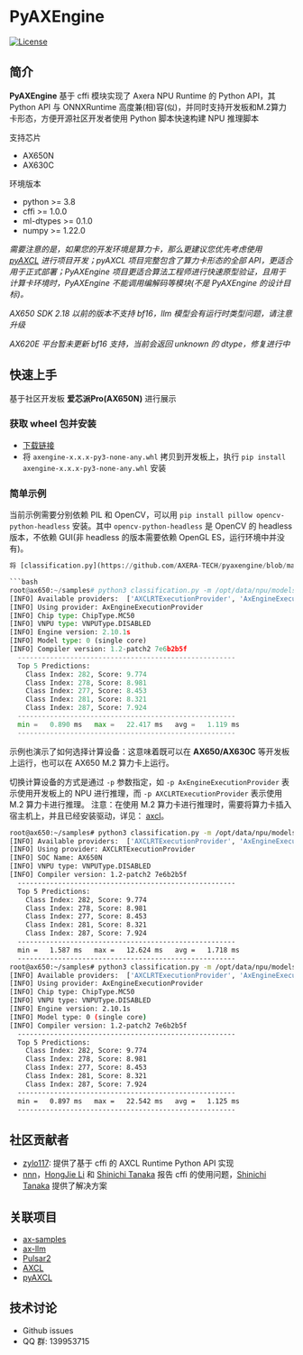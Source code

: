 # PyAXEngine

[![License](https://img.shields.io/badge/license-BSD--3--Clause-blue.svg)](https://raw.githubusercontent.com/AXERA-TECH/pyaxengine/main/LICENSE)

## 简介

**PyAXEngine** 基于 cffi 模块实现了 Axera NPU Runtime 的 Python API，其 Python API 与 ONNXRuntime 高度兼(相)容(似)，并同时支持开发板和M.2算力卡形态，方便开源社区开发者使用
Python 脚本快速构建 NPU 推理脚本

支持芯片

- AX650N
- AX630C

环境版本

- python >= 3.8
- cffi >= 1.0.0
- ml-dtypes >= 0.1.0
- numpy >= 1.22.0

*需要注意的是，如果您的开发环境是算力卡，那么更建议您优先考虑使用 [pyAXCL](https://github.com/AXERA-TECH/pyaxcl) 进行项目开发；pyAXCL 项目完整包含了算力卡形态的全部 API，更适合用于正式部署；PyAXEngine 项目更适合算法工程师进行快速原型验证，且用于计算卡环境时，PyAXEngine 不能调用编解码等模块(不是 PyAXEngine 的设计目标)。*

*AX650 SDK 2.18 以前的版本不支持 bf16，llm 模型会有运行时类型问题，请注意升级*

*AX620E 平台暂未更新 bf16 支持，当前会返回 unknown 的 dtype，修复进行中*

## 快速上手

基于社区开发板 **爱芯派Pro(AX650N)** 进行展示

### 获取 wheel 包并安装

- [下载链接](https://github.com/AXERA-TECH/pyaxengine/releases/latest)
- 将 `axengine-x.x.x-py3-none-any.whl` 拷贝到开发板上，执行 `pip install axengine-x.x.x-py3-none-any.whl` 安装

### 简单示例

当前示例需要分别依赖 PIL 和 OpenCV，可以用 `pip install pillow opencv-python-headless` 安装。其中 `opencv-python-headless` 是 OpenCV 的 headless 版本，不依赖 GUI(非 headless 的版本需要依赖 OpenGL ES，运行环境中并没有)。

```python
将 [classification.py](https://github.com/AXERA-TECH/pyaxengine/blob/main/examples/classification.py) 拷贝到开发板上并执行。

```bash
root@ax650:~/samples# python3 classification.py -m /opt/data/npu/models/mobilenetv2.axmodel -i /opt/data/npu/images/cat.jpg
[INFO] Available providers:  ['AXCLRTExecutionProvider', 'AxEngineExecutionProvider']
[INFO] Using provider: AxEngineExecutionProvider
[INFO] Chip type: ChipType.MC50
[INFO] VNPU type: VNPUType.DISABLED
[INFO] Engine version: 2.10.1s
[INFO] Model type: 0 (single core)
[INFO] Compiler version: 1.2-patch2 7e6b2b5f
  ------------------------------------------------------
  Top 5 Predictions:
    Class Index: 282, Score: 9.774
    Class Index: 278, Score: 8.981
    Class Index: 277, Score: 8.453
    Class Index: 281, Score: 8.321
    Class Index: 287, Score: 7.924
  ------------------------------------------------------
  min =   0.890 ms   max =   22.417 ms   avg =   1.119 ms
  ------------------------------------------------------
```

示例也演示了如何选择计算设备：这意味着既可以在 **AX650/AX630C** 等开发板上运行，也可以在 AX650 M.2 算力卡上运行。

切换计算设备的方式是通过 `-p` 参数指定，如 `-p AxEngineExecutionProvider` 表示使用开发板上的 NPU 进行推理，而 `-p AXCLRTExecutionProvider` 表示使用 M.2 算力卡进行推理。
注意：在使用 M.2 算力卡进行推理时，需要将算力卡插入宿主机上，并且已经安装驱动，详见： [axcl](https://axcl-docs.readthedocs.io/zh-cn/latest/)。

```bash
root@ax650:~/samples# python3 classification.py -m /opt/data/npu/models/mobilenetv2.axmodel -i /opt/data/npu/images/cat.jpg -p AXCLRTExecutionProvider
[INFO] Available providers:  ['AXCLRTExecutionProvider', 'AxEngineExecutionProvider']
[INFO] Using provider: AXCLRTExecutionProvider
[INFO] SOC Name: AX650N
[INFO] VNPU type: VNPUType.DISABLED
[INFO] Compiler version: 1.2-patch2 7e6b2b5f
  ------------------------------------------------------
  Top 5 Predictions:
    Class Index: 282, Score: 9.774
    Class Index: 278, Score: 8.981
    Class Index: 277, Score: 8.453
    Class Index: 281, Score: 8.321
    Class Index: 287, Score: 7.924
  ------------------------------------------------------
  min =   1.587 ms   max =   12.624 ms   avg =   1.718 ms
  ------------------------------------------------------
root@ax650:~/samples# python3 classification.py -m /opt/data/npu/models/mobilenetv2.axmodel -i /opt/data/npu/images/cat.jpg -p AxEngineExecutionProvider
[INFO] Available providers:  ['AXCLRTExecutionProvider', 'AxEngineExecutionProvider']
[INFO] Using provider: AxEngineExecutionProvider
[INFO] Chip type: ChipType.MC50
[INFO] VNPU type: VNPUType.DISABLED
[INFO] Engine version: 2.10.1s
[INFO] Model type: 0 (single core)
[INFO] Compiler version: 1.2-patch2 7e6b2b5f
  ------------------------------------------------------
  Top 5 Predictions:
    Class Index: 282, Score: 9.774
    Class Index: 278, Score: 8.981
    Class Index: 277, Score: 8.453
    Class Index: 281, Score: 8.321
    Class Index: 287, Score: 7.924
  ------------------------------------------------------
  min =   0.897 ms   max =   22.542 ms   avg =   1.125 ms
  ------------------------------------------------------
```

## 社区贡献者

- [zylo117](https://github.com/zylo117): 提供了基于 cffi 的 AXCL Runtime Python API 实现
- [nnn](https://github.com/nnn112358)，[HongJie Li](https://github.com/techshoww) 和 [Shinichi Tanaka](https://github.com/s1tnk) 报告 cffi 的使用问题，[Shinichi Tanaka](https://github.com/s1tnk) 提供了解决方案


## 关联项目

- [ax-samples](https://github.com/AXERA-TECH/ax-samples)
- [ax-llm](https://github.com/AXERA-TECH/ax-llm)
- [Pulsar2](https://pulsar2-docs.readthedocs.io/zh-cn/latest/)
- [AXCL](https://axcl-docs.readthedocs.io/zh-cn/latest/)
- [pyAXCL](https://github.com/AXERA-TECH/pyaxcl)

## 技术讨论

- Github issues
- QQ 群: 139953715
